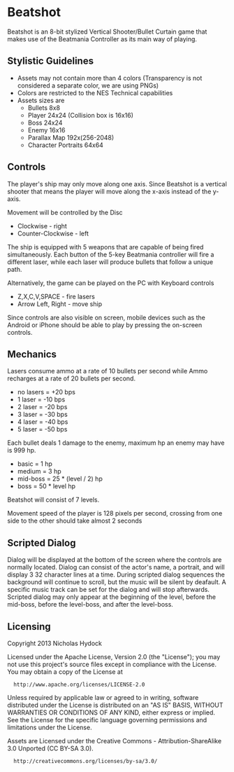 Beatshot
========

  Beatshot is an 8-bit stylized Vertical Shooter/Bullet Curtain game that makes use of the Beatmania Controller as its main way of playing.
  
Stylistic Guidelines
--------------------
  - Assets may not contain more than 4 colors (Transparency is not considered a separate color, we are using PNGs)
  - Colors are restricted to the NES Technical capabilities
  - Assets sizes are
    - Bullets 8x8
    - Player 24x24 (Collision box is 16x16)
    - Boss 24x24
    - Enemy 16x16
    - Parallax Map 192x(256-2048)
    - Character Portraits 64x64

Controls
--------

  The player's ship may only move along one axis.  Since Beatshot is a vertical shooter that means the player will move along the x-axis instead of the y-axis.
  
  Movement will be controlled by the Disc
  - Clockwise - right
  - Counter-Clockwise - left
  
  The ship is equipped with 5 weapons that are capable of being fired simultaneously.  Each button of the 5-key Beatmania controller will fire a different laser, while each laser will produce bullets that follow a unique path.

  Alternatively, the game can be played on the PC with Keyboard controls
  - Z,X,C,V,SPACE - fire lasers
  - Arrow Left, Right - move ship
  
  Since controls are also visible on screen, mobile devices such as the Android or iPhone should be able to play by pressing the on-screen controls.

Mechanics
---------

  Lasers consume ammo at a rate of 10 bullets per second while Ammo recharges at a rate of 20 bullets per second.
  - no lasers = +20 bps
  - 1 laser = -10 bps
  - 2 laser = -20 bps
  - 3 laser = -30 bps
  - 4 laser = -40 bps
  - 5 laser = -50 bps
  
  Each bullet deals 1 damage to the enemy, maximum hp an enemy may have is 999 hp.
  - basic = 1 hp
  - medium = 3 hp
  - mid-boss = 25 * (level / 2) hp
  - boss = 50 * level hp
  
  Beatshot will consist of 7 levels.

  Movement speed of the player is 128 pixels per second, crossing from one side to the other should take almost 2 seconds
  
Scripted Dialog
---------------
  Dialog will be displayed at the bottom of the screen where the controls are normally located.  Dialog can consist of the actor's name, a portrait, and will display 3 32 character lines at a time.  During scripted dialog sequences the background will continue to scroll, but the music will be silent by deafault.  A specific music track can be set for the dialog and will stop afterwards.
  Scripted dialog may only appear at the beginning of the level, before the mid-boss, before the level-boss, and after the level-boss.
  
Licensing
---------
Copyright 2013 Nicholas Hydock

  Licensed under the Apache License, Version 2.0 (the "License");
  you may not use this project's source files except in compliance 
  with the License.  You may obtain a copy of the License at

      http://www.apache.org/licenses/LICENSE-2.0

  Unless required by applicable law or agreed to in writing, software
  distributed under the License is distributed on an "AS IS" BASIS,
  WITHOUT WARRANTIES OR CONDITIONS OF ANY KIND, either express or implied.
  See the License for the specific language governing permissions and
  limitations under the License.

  Assets are Licensed under the Creative Commons - Attribution-ShareAlike 3.0 Unported (CC BY-SA 3.0).

      http://creativecommons.org/licenses/by-sa/3.0/
 
